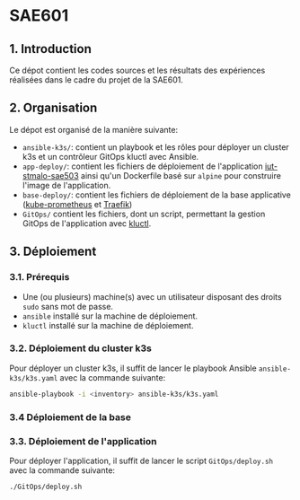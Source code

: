 # SAE601

## 1. Introduction

Ce dépot contient les codes sources et les résultats des expériences réalisées dans le cadre du projet de la SAE601.

## 2. Organisation

Le dépot est organisé de la manière suivante:

- `ansible-k3s/`: contient un playbook et les rôles pour déployer un cluster k3s et un contrôleur GitOps kluctl avec Ansible.
- `app-deploy/`: contient les fichiers de déploiement de l'application [iut-stmalo-sae503](https://github.com/abacf/iut-stmalo-sae503) ainsi qu'un Dockerfile basé sur `alpine` pour construire l'image de l'application.
- `base-deploy/`: contient les fichiers de déploiement de la base applicative ([kube-prometheus](https://github.com/prometheus-operator/kube-prometheus) et [Traefik](https://doc.traefik.io/traefik/))
- `GitOps/` contient les fichiers, dont un script, permettant la gestion GitOps de l'application avec [kluctl](https://kluctl.io/).

## 3. Déploiement

### 3.1. Prérequis

- Une (ou plusieurs) machine(s) avec un utilisateur disposant des droits `sudo` sans mot de passe.
- `ansible` installé sur la machine de déploiement.
- `kluctl` installé sur la machine de déploiement.

### 3.2. Déploiement du cluster k3s

Pour déployer un cluster k3s, il suffit de lancer le playbook Ansible `ansible-k3s/k3s.yaml` avec la commande suivante:

```bash
ansible-playbook -i <inventory> ansible-k3s/k3s.yaml
```

### 3.4 Déploiement de la base



### 3.3. Déploiement de l'application

Pour déployer l'application, il suffit de lancer le script `GitOps/deploy.sh` avec la commande suivante:

```bas
./GitOps/deploy.sh
```


